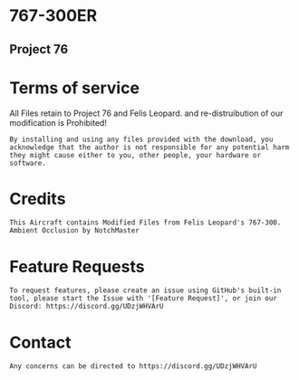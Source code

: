 # 767-300ER
## Project 76


# Terms of service
All Files retain to Project 76 and Felis Leopard. and re-distruibution of our modification is Prohibited!

```
By installing and using any files provided with the download, you acknowledge that the author is not responsible for any potential harm they might cause either to you, other people, your hardware or software.
```

# Credits

```
This Aircraft contains Modified Files from Felis Leopard's 767-300.
Ambient Occlusion by NotchMaster
```

# Feature Requests

```
To request features, please create an issue using GitHub's built-in tool, please start the Issue with '[Feature Request]', or join our Discord: https://discord.gg/UDzjWHVArU
```

# Contact

```
Any concerns can be directed to https://discord.gg/UDzjWHVArU
```
